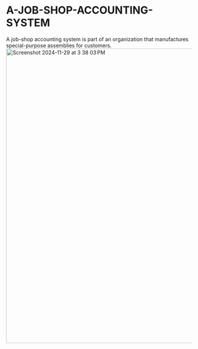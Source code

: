 # A-JOB-SHOP-ACCOUNTING-SYSTEM
A job-shop accounting system is part of an organization that manufactures special-purpose assemblies for customers.
<img width="798" alt="Screenshot 2024-11-29 at 3 38 03 PM" src="https://github.com/user-attachments/assets/ac58fe50-28e2-421a-8e04-964f55ceee35">
